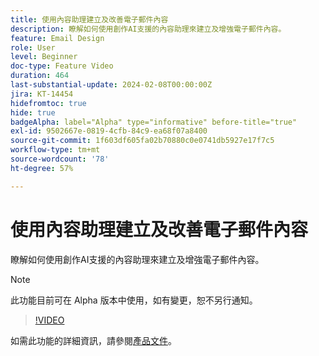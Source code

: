 ```yaml
---
title: 使用內容助理建立及改善電子郵件內容
description: 瞭解如何使用創作AI支援的內容助理來建立及增強電子郵件內容。
feature: Email Design
role: User
level: Beginner
doc-type: Feature Video
duration: 464
last-substantial-update: 2024-02-08T00:00:00Z
jira: KT-14454
hidefromtoc: true
hide: true
badgeAlpha: label="Alpha" type="informative" before-title="true"
exl-id: 9502667e-0819-4cfb-84c9-ea68f07a8400
source-git-commit: 1f603df605fa02b70880c0e0741db5927e17f7c5
workflow-type: tm+mt
source-wordcount: '78'
ht-degree: 57%

---
```


# 使用內容助理建立及改善電子郵件內容

瞭解如何使用創作AI支援的內容助理來建立及增強電子郵件內容。

>[!NOTE]
>
> 此功能目前可在 Alpha 版本中使用，如有變更，恕不另行通知。

>[!VIDEO](https://video.tv.adobe.com/v/3425796/?learn=on)

如需此功能的詳細資訊，請參閱[產品文件](https://experienceleague.adobe.com/en/docs/campaign-web/v8/msg/email/content/content-assistant/generative-gs)。
